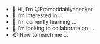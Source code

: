 - 👋 Hi, I’m @Pramoddahiyahecker
- 👀 I’m interested in ...
- 🌱 I’m currently learning ...
- 💞️ I’m looking to collaborate on ...
- 📫 How to reach me ...

<!---
Pramoddahiyahecker/Pramoddahiyahecker is a ✨ special ✨ repository because its `README.md` (this file) appears on your GitHub profile.
You can click the Preview link to take a look at your changes.
--->
